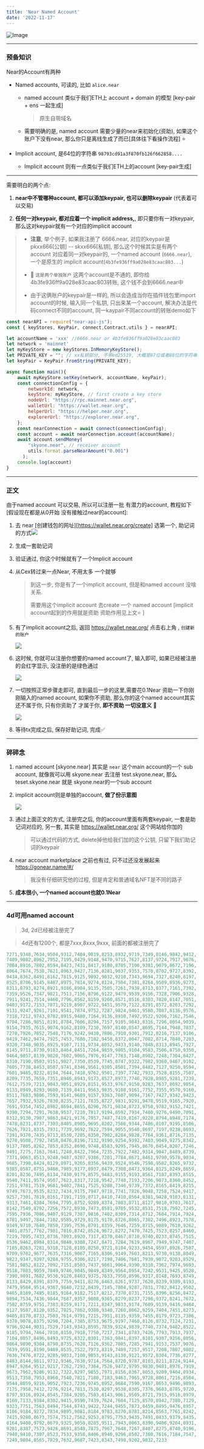 ```yaml
---
title: 'Near Named Account'
date: '2022-11-17'
---
```


![Image](https://images.pexels.com/photos/12906178/pexels-photo-12906178.jpeg)

---

### 预备知识

Near的Account有两种

- Named accounts, 可读的, 比如 `alice.near` 

  - named account 类似于我们ETH上 account + domain 的模型 [key-pair + ens 一起生成]

    > 原生自带域名

  - 需要明确的是, named account 需要少量的near来初始化(资助), 如果这个账户下没有near, 那么你只是离线生成了而已[具体往下看操作流程] :star: 

- Implicit account, 是64位的字符串 `98793cd91a3f870fb126f662858....`

  - lmplicit account 则有一点类似于我们ETH上的account [key-pair生成]

---

需要明白的两个点:

1. **near中不管哪种account, 都可以添加keypair, 也可以删除keypair** (代表着可以交易)

2. **任何一对keypair, 都对应着一个 implicit address,**, 即只要你有一对keypair, 那么这对keypair就有一个对应的implicit account

> - **注意**, 举个例子, 如果我注册了 6666.near, 对应的keypair是 pkxx666[公钥] -- skxx666[私钥], 那么这个时候其实是有两个account 对应着同一对keypair的, 一个named account (`6666.near`), 一个是原生的 implicit account(`4b3fe936ff9a028e83caac803...`)
>
> -  :apple:  `这是两个单独账户` 这两个account是不通的, 即你给4b3fe936ff9a028e83caac803转账, 这个钱不会到6666.near中
> - 由于这俩账户的keypair是一样的, 所以会造成当你在插件钱包里import account的时候, 输入同一个私钥, 只出来某一个account, 解决办法是代码connect不同的account, 同一kaypair不同account的转账demo如下

```javascript
const nearAPI = require("near-api-js");
const { keyStores, KeyPair, connect,Contract,utils } = nearAPI;

let accountName = 'xxx' //6666.near or 4b3fe936ff9a028e83caac803
let network = 'mainnet'
let myKeyStore = new keyStores.InMemoryKeyStore();
let PRIVATE_KEY = ""; // xx私钥部分, 不带ed25519, 大概是87位或者88位的字符串
let keyPair = KeyPair.fromString(PRIVATE_KEY);

async function main(){
    await myKeyStore.setKey(network, accountName, keyPair);
    const connectionConfig = {
        networkId: network,
        keyStore: myKeyStore, // first create a key store 
        nodeUrl: "https://rpc.mainnet.near.org",
        walletUrl: "https://wallet.near.org",
        helperUrl: "https://helper.near.org",
        explorerUrl: "https://explorer.near.org",
    };
    const nearConnection = await connect(connectionConfig);
    const account = await nearConnection.account(accountName);
    await account.sendMoney(
        "skyone.near", // receiver account
        utils.format.parseNearAmount("0.001")
      );
    console.log(account)
}
```

---

### 正文

由于named account 可以交易, 所以可以注册一批 有潜力的account, 教程如下[假设现在都是从0开始 没有接触过near的account]: 

1. 去 near [创建钱包的网址][https://wallet.near.org/create] 选第一个, 助记词的方式![](https://raw.githubusercontent.com/skyonedot/picture-host/master/20221117114822.png)

2. 生成一套助记词  

3. 验证通过, 你这个时候就有了一个Implicit account 

4. 从Cex转过来一点Near, 不用太多 一个就够

   > 到这一步, 你是有了一个implicit account, 但是和named account 没啥关系. 
   >
   > 需要用这个implicit account 去create 一个 named account [implicit account起到的作用就是资助 资助作用见上文:star: ]

5. 有了implicit account之后, 返回 https://wallet.near.org/ 点击右上角 , `创建新的账户`

   ![](https://raw.githubusercontent.com/skyonedot/picture-host/master/20221117115317.png)

6. 这时候, 你就可以注册你想要的named account了, 输入即可, 如果已经被注册的会红字显示, 没注册的是绿色通过

   ![](https://raw.githubusercontent.com/skyonedot/picture-host/master/20221117115435.png)

7. 一切按照正常步骤走即可, 直到最后一步的这里,需要花0.1Near 资助一下你刚刚输入的named account, 如果你不资助, 那么你的这个named account其实 还不属于你, 只有你资助了 才属于你, **即不资助 一切没意义** :white_flower: 

      ![](https://raw.githubusercontent.com/skyonedot/picture-host/master/20221117115542.png)

8. 等待tx完成之后, 保存好助记词, 完成✅

---

### 碎碎念

1. named account [skyone.near] 其实是 `near` 这个main account的一个 sub account, 就像我可以用 skyone.near 去注册 test.skyone.near,  那么teset.skyone.near 就是 skyone.near的一个sub account

2. implicit account则是单独的account, **做了份示意图**

   ![](https://raw.githubusercontent.com/skyonedot/picture-host/master/20221117121403.png)

3. 通过上面正文的方式, 注册完之后, 你的account里面有两套keypair, 一套是助记词对应的, 另一套, 其实是 https://wallet.near.org/ 这个网站给你加的 

   > 可以通过代码的方式, delete掉他给我们加的这个公钥, 只留下我们助记词的keypair

4. near account marketplace 之前也有过, 只不过还没发展起来 https://gonear.name/#/ 

   > 我没有仔细研究他的过程, 但是肯定和普通域名NFT是不同的路子

5. **成本很小, 一个named account也就0.1Near**

---

### 4d可用named account

>  3d, 2d已经被注册完了

>  4d还有1200个, 都是7xxx,8xxx,9xxx, 前面的都被注册完了

```javascript
7271,9348,7634,9504,9312,7484,9819,8253,8932,9719,7349,8146,9842,9412,
7409,9082,8962,7952,7195,9429,9148,9470,9715,7627,8137,9724,7917,9676,
7084,8916,7802,8594,8423,7431,8417,9180,8705,7106,9381,9079,8672,7196,
8064,7674,7538,7621,8963,9427,7136,8281,9037,9353,7570,8702,9727,8392,
9434,8362,8491,8162,7815,9125,9892,9032,9210,7343,9694,7327,8240,8197,
8525,8706,9145,8487,8975,7814,9274,8124,7504,7381,8264,9509,8936,9273,
8311,8793,8274,8921,9186,8904,9135,7505,7261,7938,8713,8377,7161,7392,
7359,9526,7347,9821,7513,7156,8796,9122,9479,9539,9156,7328,7906,9328,
7911,9241,7514,9460,7796,8562,8159,9260,8571,8516,8303,7820,8147,7651,
9403,9172,7153,7871,9219,8907,9722,9451,9579,7122,8291,8572,8203,7292,
9131,9247,9261,7101,9541,7874,9752,7287,9824,9461,9580,7087,8136,9576,
7318,7212,9743,8782,8915,9480,7164,9136,8910,7492,9522,9206,7162,7546,
9704,7286,9851,8191,8784,7606,8294,7157,9105,9843,8316,7296,8054,9039,
9154,7935,7615,9074,9162,8109,7230,7697,8140,8547,8695,7144,7948,7837,
7278,7926,7852,7548,7176,9242,9430,7806,7910,9301,7912,8216,7137,9106,
9419,7462,9474,7925,7453,7680,7182,9458,8372,8047,7082,8714,7840,7203,
9320,7348,9035,8925,9107,7131,9734,8052,9433,9140,7848,8313,8945,7927,
8145,9711,8730,9183,8464,8451,7264,9859,9805,9104,9583,7506,8750,9350,
9464,9857,8139,9820,7602,9065,7976,9147,7783,7148,8902,7248,7304,8427,
8310,7190,9503,9151,9827,7350,8539,7745,8747,9322,7982,9360,9467,9102,
7605,7738,8453,8507,9741,8346,9561,9305,8501,7394,8482,7127,9250,9594,
7601,9485,9232,8194,7644,7418,9762,9501,7397,7742,7933,7528,8155,7507,
8209,7735,7659,7351,8946,8943,9173,8527,8973,7746,7928,8985,9281,7239,
7612,7539,7213,9043,9051,8929,8151,9533,9767,9150,9283,7637,8692,9854,
9133,8949,8293,9680,7139,8411,9563,9835,9108,9161,7752,7355,9570,9160,
8511,7683,9806,7593,9141,9689,9157,9363,7607,9094,7167,7427,9342,9423,
7657,7932,9326,7830,8235,7121,7835,8727,9831,9291,9478,9519,9165,7920,
7691,9354,7452,8982,8694,8655,8296,7671,9834,8723,9750,9782,9152,7421,
9398,7294,7291,7638,9537,7210,7817,9194,8592,7934,7480,9276,9490,7091,
8312,9130,7907,9863,8421,9176,7957,7487,7419,8167,9228,8794,8948,7174,
7478,8231,8737,7303,8405,8905,9695,8202,7586,9344,7486,8107,9195,8506,
7626,7921,8315,7931,7739,9692,7622,7594,9055,9548,8697,7197,9238,8693,
7391,9370,7435,9713,8530,7205,8350,7902,8284,9828,7764,9361,8716,7135,
9270,9508,7792,7458,8476,8196,7132,9190,9254,9392,7403,9049,9275,8342,
9137,7805,8262,7853,8352,8690,9748,8583,9295,7945,8670,8454,8207,7246,
9491,7275,7163,7641,7240,8422,7964,7235,7922,7482,9314,9047,8489,8739,
7371,9063,8513,9248,9487,9207,9386,7201,7784,8671,8461,9790,9578,9034,
9685,7398,8424,8129,8971,9265,8356,9439,9524,9546,7598,9582,8265,9732,
9385,8587,8751,9486,7985,9177,8937,8479,7308,8473,9364,8125,8249,8659,
8201,8236,7495,8134,7430,9179,8575,9483,9155,9193,8561,7187,8393,8515,
9540,7411,9574,9507,7623,8317,7218,9542,7748,7193,7206,9073,8360,8452,
7251,9781,7519,9681,9402,7841,7525,9208,7346,9739,7372,8165,8419,8215,
9749,7673,9535,8232,7434,9175,7947,9718,7741,7826,9048,7258,7524,9417,
9257,7301,7819,8161,7191,7159,8717,8410,7410,8564,8381,9428,9103,8131,
9313,7461,8384,7694,7795,8752,9289,8374,7803,8711,8127,9810,9703,7617,
8142,7549,8792,7256,7572,8930,7473,8581,9785,9532,8531,7518,7592,7245,
7595,7936,7086,9407,9129,7387,9816,7402,8309,7314,8712,7684,7914,7924,
8701,9497,7844,7102,9585,9729,8175,9170,8726,8065,7302,7496,8923,7578,
9349,9710,7640,7850,7395,7536,8791,8359,7646,7259,8715,9089,7610,9262,
7401,8757,7762,7981,7816,8742,8524,9672,8272,7470,7425,7523,8257,8460,
7219,7095,7433,8736,7093,8920,7317,8370,8467,8710,9740,8233,8745,7515,
8536,9462,8984,8314,9848,9308,7247,8471,7284,7619,8967,7949,9747,7407,
7185,8263,7281,9318,7128,8105,8250,9721,8104,9233,9454,9597,8926,7587,
9709,9702,9677,7635,7316,9067,7165,8306,9149,7603,8213,9730,9138,8049,
9823,9347,9397,9284,9755,9306,8217,7198,7406,7681,7930,9072,9203,8529,
7581,9852,8122,7092,7151,8503,7437,9861,9064,9390,9310,7362,7974,9693,
9518,7083,9059,7849,9746,9045,9849,8349,9564,8954,7242,9531,9425,9528,
7390,9891,7682,9536,9120,8403,9375,7633,7950,8596,9317,8148,7693,8749,
8133,8429,8391,8379,7759,9411,8276,8463,8261,9737,7620,8239,9389,8193,
7479,9584,9514,9367,9840,7232,8439,7145,7804,9287,7831,7782,8412,9502,
9465,8189,7485,8185,9164,9182,7517,8212,7370,8731,7155,8396,8256,8472,
9894,7534,7436,9844,7687,9357,9808,9365,8279,8237,7298,9372,8241,7672,
7502,8759,9751,7383,8259,9171,7211,8347,9833,9174,7609,9139,9416,9484,
9127,9587,8120,9352,7825,7862,9380,9340,7260,8062,9259,7404,7451,8273,
9405,8170,8733,7503,7614,9791,7215,7951,8135,9359,7455,8179,9723,7386,
9378,9078,8375,9290,7204,7385,8753,9675,9197,7460,8126,8732,7124,7231,
9796,9244,9031,7529,7143,9343,8595,7839,9324,9839,7740,7374,9482,8522,
9185,9794,7464,7810,8150,7918,7750,7217,7341,8783,7426,7793,7913,7937,
7104,8057,8496,8493,9725,8322,8301,7363,9841,8397,8101,9307,9256,8056,
9864,9890,9304,8790,8735,7628,7126,9362,7085,7285,7941,9153,7537,9076,
7639,9591,8190,9489,8535,7522,7973,8319,7489,7257,9517,7208,7807,9802,
7636,7476,8722,9285,9033,7108,9853,9143,8130,9121,9572,8304,7736,8277,
8483,8144,9811,9712,9346,7630,9714,7564,8720,9787,8103,8211,8724,9144,
8947,9264,9512,9217,7262,7293,7364,7526,9472,9795,9830,9481,8976,7919,
9673,7962,9286,9132,7322,9297,9855,7971,8156,8367,8053,9209,9404,8934,
9513,7358,7953,8960,7540,7821,7180,7183,9463,7965,9728,8061,7216,8504,
9544,8059,9216,9052,7923,7236,9745,8952,9684,7590,9167,8653,9496,9893,
7175,7958,7412,7276,9214,7813,7530,8297,9538,8305,7376,9683,8785,9720,
8797,9316,8924,8545,7384,9205,7583,8143,9061,9505,8721,7915,9516,8979,
8160,7133,9384,8302,9415,9590,7439,7624,7604,7125,8570,8942,7380,7129,
9323,7751,7563,8494,7544,8743,9422,7244,9455,7873,8459,8495,9476,8957,
8106,9184,9272,7834,9895,9081,8184,9783,8270,8781,8214,8563,7761,8242,
7415,9280,8673,7574,7512,7562,9253,8795,7753,9435,7491,8433,9379,8435,
8164,9408,9792,8679,9325,9058,8285,9511,7943,8063,8390,9406,9204,8931,
9201,8387,7573,9426,8691,8548,7875,7967,7648,7267,8407,8275,8740,9196,
7940,9410,7307,8523,7533,9358,8406,8940,9296,8502,7360,7616,7184,7547,
7249,9804,8565,7829,7632,9687,7423,8343,7498,9202,9832,7233
```